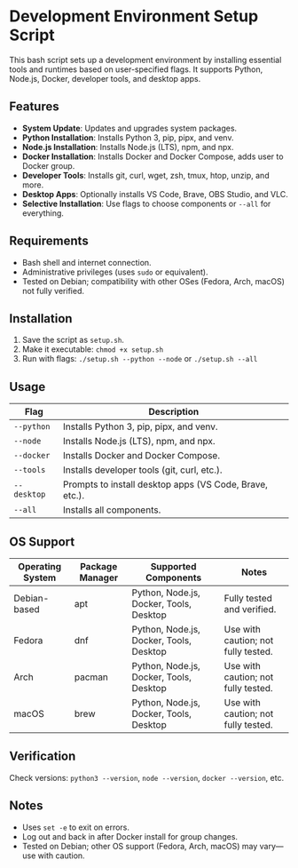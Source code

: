 # Development Environment Setup Script

This bash script sets up a development environment by installing essential tools and runtimes based on user-specified flags. It supports Python, Node.js, Docker, developer tools, and desktop apps.

## Features
- **System Update**: Updates and upgrades system packages.
- **Python Installation**: Installs Python 3, pip, pipx, and venv.
- **Node.js Installation**: Installs Node.js (LTS), npm, and npx.
- **Docker Installation**: Installs Docker and Docker Compose, adds user to Docker group.
- **Developer Tools**: Installs git, curl, wget, zsh, tmux, htop, unzip, and more.
- **Desktop Apps**: Optionally installs VS Code, Brave, OBS Studio, and VLC.
- **Selective Installation**: Use flags to choose components or `--all` for everything.

## Requirements
- Bash shell and internet connection.
- Administrative privileges (uses `sudo` or equivalent).
- Tested on Debian; compatibility with other OSes (Fedora, Arch, macOS) not fully verified.

## Installation
1. Save the script as `setup.sh`.
2. Make it executable: `chmod +x setup.sh`
3. Run with flags: `./setup.sh --python --node` or `./setup.sh --all`

## Usage
| Flag        | Description                              |
|-------------|------------------------------------------|
| `--python`  | Installs Python 3, pip, pipx, and venv.  |
| `--node`    | Installs Node.js (LTS), npm, and npx.    |
| `--docker`  | Installs Docker and Docker Compose.      |
| `--tools`   | Installs developer tools (git, curl, etc.). |
| `--desktop` | Prompts to install desktop apps (VS Code, Brave, etc.). |
| `--all`     | Installs all components.                 |

## OS Support
| Operating System | Package Manager | Supported Components                     | Notes                              |
|------------------|-----------------|------------------------------------------|------------------------------------|
| Debian-based     | apt             | Python, Node.js, Docker, Tools, Desktop   | Fully tested and verified.         |
| Fedora           | dnf             | Python, Node.js, Docker, Tools, Desktop   | Use with caution; not fully tested. |
| Arch             | pacman          | Python, Node.js, Docker, Tools, Desktop   | Use with caution; not fully tested. |
| macOS            | brew            | Python, Node.js, Docker, Tools, Desktop   | Use with caution; not fully tested. |

## Verification
Check versions: `python3 --version`, `node --version`, `docker --version`, etc.

## Notes
- Uses `set -e` to exit on errors.
- Log out and back in after Docker install for group changes.
- Tested on Debian; other OS support (Fedora, Arch, macOS) may vary—use with caution.